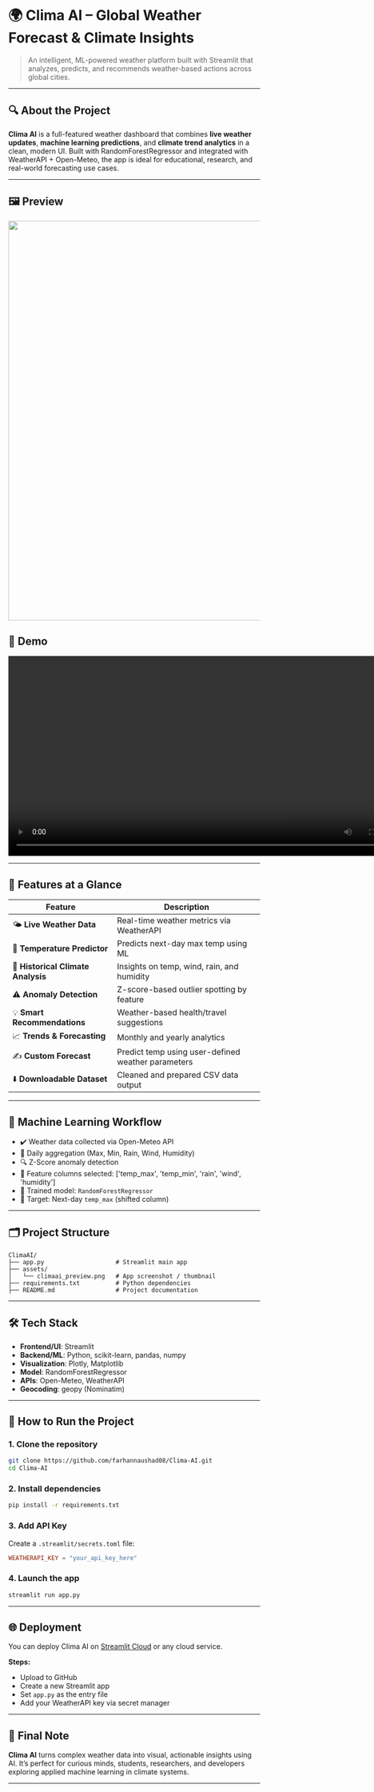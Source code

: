 
# 🌍 Clima AI – Global Weather Forecast & Climate Insights

> An intelligent, ML-powered weather platform built with Streamlit that analyzes, predicts, and recommends weather-based actions across global cities.

---

## 🔍 About the Project

**Clima AI** is a full-featured weather dashboard that combines **live weather updates**, **machine learning predictions**, and **climate trend analytics** in a clean, modern UI. Built with RandomForestRegressor and integrated with WeatherAPI + Open-Meteo, the app is ideal for educational, research, and real-world forecasting use cases.


---

## 🖼️ Preview

<img src="assets/climaai_preview.png" width="800"/>

## 🎥 Demo

<video width="800" controls>
  <source src="assets/climaai_demo.webm" type="video/webm">
  Your browser does not support the video tag.
</video>

---

## 🚀 Features at a Glance

| Feature | Description |
|--------|-------------|
| 🌤️ **Live Weather Data** | Real-time weather metrics via WeatherAPI |
| 🔮 **Temperature Predictor** | Predicts next-day max temp using ML |
| 📅 **Historical Climate Analysis** | Insights on temp, wind, rain, and humidity |
| ⚠️ **Anomaly Detection** | Z-score-based outlier spotting by feature |
| 💡 **Smart Recommendations** | Weather-based health/travel suggestions |
| 📈 **Trends & Forecasting** | Monthly and yearly analytics |
| ✍️ **Custom Forecast** | Predict temp using user-defined weather parameters |
| ⬇️ **Downloadable Dataset** | Cleaned and prepared CSV data output |

---

## 🧠 Machine Learning Workflow

- ✔️ Weather data collected via Open-Meteo API
- 🔄 Daily aggregation (Max, Min, Rain, Wind, Humidity)
- 🔍 Z-Score anomaly detection
- 🧱 Feature columns selected: ['temp_max', 'temp_min', 'rain', 'wind', 'humidity']
- 🤖 Trained model: `RandomForestRegressor`
- 💾 Target: Next-day `temp_max` (shifted column)

---

## 🗂️ Project Structure

```
ClimaAI/
├── app.py                    # Streamlit main app
├── assets/
│   └── climaai_preview.png   # App screenshot / thumbnail
├── requirements.txt          # Python dependencies
├── README.md                 # Project documentation
```

---

## 🛠️ Tech Stack

- **Frontend/UI**: Streamlit
- **Backend/ML**: Python, scikit-learn, pandas, numpy
- **Visualization**: Plotly, Matplotlib
- **Model**: RandomForestRegressor
- **APIs**: Open-Meteo, WeatherAPI
- **Geocoding**: geopy (Nominatim)

---

## 🧪 How to Run the Project

### 1. Clone the repository
```bash
git clone https://github.com/farhannaushad08/Clima-AI.git
cd Clima-AI
```

### 2. Install dependencies
```bash
pip install -r requirements.txt
```

### 3. Add API Key

Create a `.streamlit/secrets.toml` file:
```toml
WEATHERAPI_KEY = "your_api_key_here"
```

### 4. Launch the app
```bash
streamlit run app.py
```

---

## 🌐 Deployment

You can deploy Clima AI on [Streamlit Cloud](https://streamlit.io/cloud) or any cloud service.

**Steps:**
- Upload to GitHub
- Create a new Streamlit app
- Set `app.py` as the entry file
- Add your WeatherAPI key via secret manager

---

## 🙌 Final Note

**Clima AI** turns complex weather data into visual, actionable insights using AI. It’s perfect for curious minds, students, researchers, and developers exploring applied machine learning in climate systems.

---

